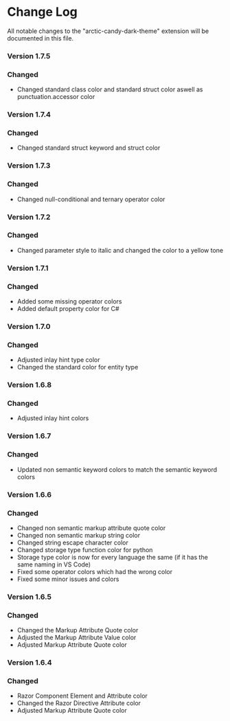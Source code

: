 # Change Log

All notable changes to the "arctic-candy-dark-theme" extension will be documented in this file.


### Version 1.7.5

### Changed

- Changed standard class color and standard struct color aswell as punctuation.accessor color


### Version 1.7.4

### Changed

- Changed standard struct keyword and struct color


### Version 1.7.3

### Changed

- Changed null-conditional and ternary operator color


### Version 1.7.2

### Changed

- Changed parameter style to italic and changed the color to a yellow tone


### Version 1.7.1

### Changed

- Added some missing operator colors
- Added default property color for C#


### Version 1.7.0

### Changed

- Adjusted inlay hint type color
- Changed the standard color for entity type


### Version 1.6.8

### Changed

- Adjusted inlay hint colors


### Version 1.6.7

### Changed

- Updated non semantic keyword colors to match the semantic keyword colors


### Version 1.6.6

### Changed

- Changed non semantic markup attribute quote color
- Changed non semantic markup string color
- Changed string escape character color
- Changed storage type function color for python
- Storage type color is now for every language the same (if it has the same naming in VS Code)
- Fixed some operator colors which had the wrong color
- Fixed some minor issues and colors


### Version 1.6.5

### Changed

- Changed the Markup Attribute Quote color
- Adjusted the Markup Attribute Value color
- Adjusted Markup Attribute Quote color


### Version 1.6.4

### Changed

- Razor Component Element and Attribute color
- Changed the Razor Directive Attribute color
- Adjusted Markup Attribute Quote color
